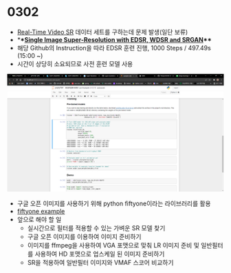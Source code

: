 # 0302

- [Real-Time Video SR](https://github.com/Thmen/EGVSR) 데이터 세트를 구하는데 문제 발생(일단 보류)
- \***\*[Single Image Super-Resolution with EDSR, WDSR and SRGAN](https://github.com/krasserm/super-resolution)\*\***
- 해당 Github의 Instruction을 따라 EDSR 훈련 진행, 1000 Steps / 497.49s (15:00 ~)
- 시간이 상당히 소요되므로 사전 훈련 모델 사용

![Untitled](images/Untitled.png)

- 구글 오픈 이미지를 사용하기 위해 python fiftyone이라는 라이브러리를 활용
- [fiftyone example](https://voxel51.com/docs/fiftyone/tutorials/open_images.html)
- 앞으로 해야 할 일
  - 실시간으로 필터를 적용할 수 있는 가벼운 SR 모델 찾기
  - 구글 오픈 이미지를 이용하여 이미지 준비하기
  - 이미지를 ffmpeg을 사용하여 VGA 포맷으로 맞춰 LR 이미지 준비 및 일반필터를 사용하여 HD 포맷으로 업스케일 된 이미지 준비하기
  - SR을 적용하여 일반필터 이미지와 VMAF 스코어 비교하기
